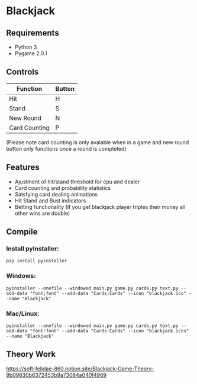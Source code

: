 # Blackjack
 
## Requirements
- Python 3
- Pygame 2.0.1

## Controls
|Function|Button|
|--|--|
|Hit|H|
|Stand|S|
|New Round|N|
|Card Counting|P|

(Please note card counting is only avalable when in a game and new round button only functions once a round is completed)

## Features
- Ajustment of hit/stand threshold for cpu and dealer
- Card counting and probability statistics
- Satsfying card dealing animations
- Hit Stand and Bust indicators
- Betting functionality (If you get blackjack player triples their money all other wins are double)


## Compile

### Install pyInstaller:
	pip install pyinstaller

### Windows:

    pyinstaller --onefile --windowed main.py game.py cards.py text.py --add-data "font;font" --add-data "Cards;Cards" --icon "blackjack.ico" --name "Blackjack"


### Mac/Linux:

    pyinstaller --onefile --windowed main.py game.py cards.py text.py --add-data "font:font" --add-data "Cards:Cards" --icon "blackjack.icns" --name "Blackjack"
	

## Theory Work

https://soft-felidae-860.notion.site/Blackjack-Game-Theory-9b09830b6372453b9a73084a040f4969